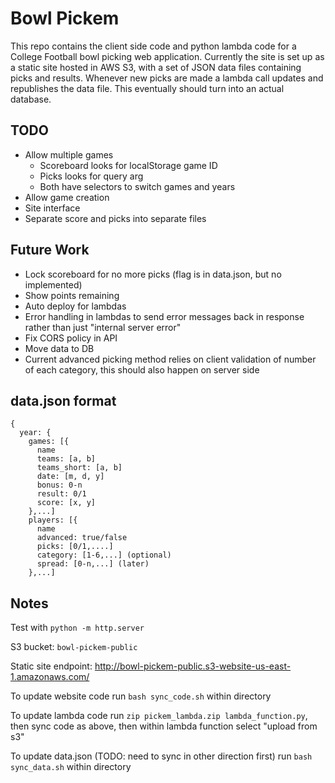 # Bowl Pickem
This repo contains the client side code and python lambda code for a College Football bowl picking web application. Currently the site is set up as a static site hosted in AWS S3, with a set of JSON data files containing picks and results. Whenever new picks are made a lambda call updates and republishes the data file. This eventually should turn into an actual database. 

## TODO
- Allow multiple games
	- Scoreboard looks for localStorage game ID
	- Picks looks for query arg
	- Both have selectors to switch games and years
- Allow game creation
- Site interface 
- Separate score and picks into separate files

## Future Work
- Lock scoreboard for no more picks (flag is in data.json, but no implemented)
- Show points remaining
- Auto deploy for lambdas
- Error handling in lambdas to send error messages back in response rather than just "internal server error"
- Fix CORS policy in API
- Move data to DB
- Current advanced picking method relies on client validation of number of each category, this should also happen on server side

## data.json format
```
{
  year: {
    games: [{
      name
      teams: [a, b]
      teams_short: [a, b]
      date: [m, d, y]
      bonus: 0-n
      result: 0/1
      score: [x, y]
    },...]
    players: [{
      name
      advanced: true/false
      picks: [0/1,....]
      category: [1-6,...] (optional)
      spread: [0-n,...] (later)
    },...]

```


## Notes
Test with `python -m http.server`

S3 bucket: `bowl-pickem-public`

Static site endpoint: http://bowl-pickem-public.s3-website-us-east-1.amazonaws.com/

To update website code run `bash sync_code.sh` within directory

To update lambda code run `zip pickem_lambda.zip lambda_function.py`, then sync code as above, then within lambda function select "upload from s3" 

To update data.json (TODO: need to sync in other direction first) run `bash sync_data.sh` within directory

